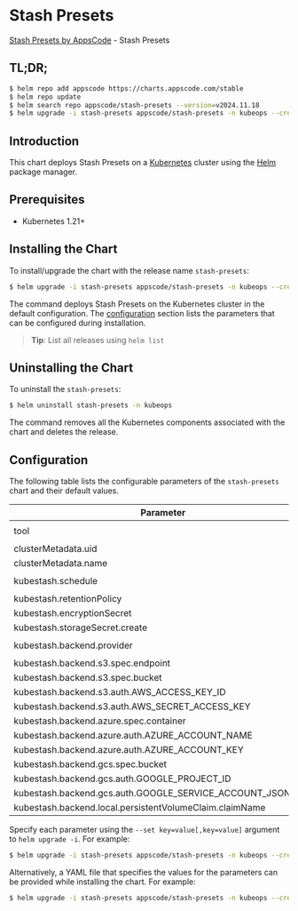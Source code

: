 # Stash Presets

[Stash Presets by AppsCode](https://github.com/stashed) - Stash Presets

## TL;DR;

```bash
$ helm repo add appscode https://charts.appscode.com/stable
$ helm repo update
$ helm search repo appscode/stash-presets --version=v2024.11.18
$ helm upgrade -i stash-presets appscode/stash-presets -n kubeops --create-namespace --version=v2024.11.18
```

## Introduction

This chart deploys Stash Presets on a [Kubernetes](http://kubernetes.io) cluster using the [Helm](https://helm.sh) package manager.

## Prerequisites

- Kubernetes 1.21+

## Installing the Chart

To install/upgrade the chart with the release name `stash-presets`:

```bash
$ helm upgrade -i stash-presets appscode/stash-presets -n kubeops --create-namespace --version=v2024.11.18
```

The command deploys Stash Presets on the Kubernetes cluster in the default configuration. The [configuration](#configuration) section lists the parameters that can be configured during installation.

> **Tip**: List all releases using `helm list`

## Uninstalling the Chart

To uninstall the `stash-presets`:

```bash
$ helm uninstall stash-presets -n kubeops
```

The command removes all the Kubernetes components associated with the chart and deletes the release.

## Configuration

The following table lists the configurable parameters of the `stash-presets` chart and their default values.

|                         Parameter                          | Description |            Default             |
|------------------------------------------------------------|-------------|--------------------------------|
| tool                                                       |             | <code>KubeStash # Stash</code> |
| clusterMetadata.uid                                        |             | <code>""</code>                |
| clusterMetadata.name                                       |             | <code>""</code>                |
| kubestash.schedule                                         |             | <code>"0 */2 * * *"</code>     |
| kubestash.retentionPolicy                                  |             | <code>keep-1mo</code>          |
| kubestash.encryptionSecret                                 |             | <code>""</code>                |
| kubestash.storageSecret.create                             |             | <code>true</code>              |
| kubestash.backend.provider                                 |             | <code>s3 # s3,gcs,azure</code> |
| kubestash.backend.s3.spec.endpoint                         |             | <code>""</code>                |
| kubestash.backend.s3.spec.bucket                           |             | <code>""</code>                |
| kubestash.backend.s3.auth.AWS_ACCESS_KEY_ID                |             | <code>""</code>                |
| kubestash.backend.s3.auth.AWS_SECRET_ACCESS_KEY            |             | <code>""</code>                |
| kubestash.backend.azure.spec.container                     |             | <code>""</code>                |
| kubestash.backend.azure.auth.AZURE_ACCOUNT_NAME            |             | <code>""</code>                |
| kubestash.backend.azure.auth.AZURE_ACCOUNT_KEY             |             | <code>""</code>                |
| kubestash.backend.gcs.spec.bucket                          |             | <code>""</code>                |
| kubestash.backend.gcs.auth.GOOGLE_PROJECT_ID               |             | <code>""</code>                |
| kubestash.backend.gcs.auth.GOOGLE_SERVICE_ACCOUNT_JSON_KEY |             | <code>""</code>                |
| kubestash.backend.local.persistentVolumeClaim.claimName    |             | <code>""</code>                |


Specify each parameter using the `--set key=value[,key=value]` argument to `helm upgrade -i`. For example:

```bash
$ helm upgrade -i stash-presets appscode/stash-presets -n kubeops --create-namespace --version=v2024.11.18 --set tool=KubeStash # Stash
```

Alternatively, a YAML file that specifies the values for the parameters can be provided while
installing the chart. For example:

```bash
$ helm upgrade -i stash-presets appscode/stash-presets -n kubeops --create-namespace --version=v2024.11.18 --values values.yaml
```
